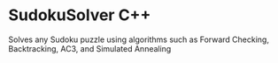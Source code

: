 # SudokuSolver C++
Solves any Sudoku puzzle using algorithms such as Forward Checking, Backtracking, AC3, and Simulated Annealing
